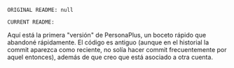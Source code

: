 ```
ORIGINAL README: null
```

```
CURRENT README:
```

Aquí está la primera "versión" de PersonaPlus, un boceto rápido que abandoné rápidamente. El código es antiguo (aunque en el historial la commit aparezca como reciente, no solía hacer commit frecuentemente por aquel entonces), además de que creo que está asociado a otra cuenta.
